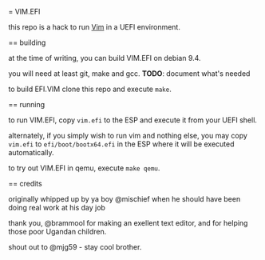 = VIM.EFI

this repo is a hack to run [Vim](https://github.com/vim/vim) in a UEFI environment.

== building

at the time of writing, you can build VIM.EFI on debian 9.4.

you will need at least git, make and gcc. **TODO**: document what's needed

to build EFI.VIM clone this repo and execute `make`.

== running

to run VIM.EFI, copy `vim.efi` to the ESP and execute it from your UEFI shell.

alternately, if you simply wish to run vim and nothing else, you may copy `vim.efi` to `efi/boot/bootx64.efi` in the ESP where it will be executed automatically.

to try out VIM.EFI in qemu, execute `make qemu`.

== credits

originally whipped up by ya boy @mischief when he should have been doing real work at his day job

thank you, @brammool for making an exellent text editor, and for helping those poor Ugandan children.

shout out to @mjg59 - stay cool brother.

